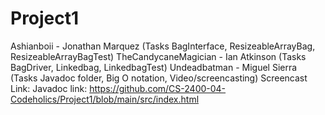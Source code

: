 # Project1
Ashianboii - Jonathan Marquez (Tasks BagInterface, ResizeableArrayBag, ResizeableArrayBagTest)
TheCandycaneMagician - Ian Atkinson (Tasks BagDriver, Linkedbag, LinkedbagTest)
Undeadbatman - Miguel Sierra (Tasks Javadoc folder, Big O notation, Video/screencasting)
Screencast Link: 
Javadoc link: https://github.com/CS-2400-04-Codeholics/Project1/blob/main/src/index.html
